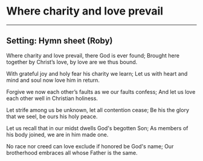 # Where charity and love prevail

***

## Setting: Hymn sheet (Roby)

Where charity and love prevail,
there God is ever found;
Brought here together by Christ’s love,
by love are we thus bound.

With grateful joy and holy fear
his charity we learn;
Let us with heart and mind and soul
now love him in return.

Forgive we now each other’s faults
as we our faults confess;
And let us love each other well
in Christian holiness.

Let strife among us be unknown,
let all contention cease;
Be his the glory that we seel,
be ours his holy peace.

Let us recall that in our midst
dwells God's begotten Son;
As members of his body joined, 
we are in him made one.

No race nor creed can love exclude 
if honored be God's name;
Our brotherhood embraces all 
whose Father is the same.
